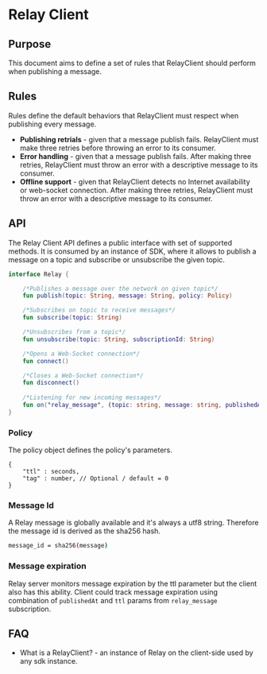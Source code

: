 # Relay Client

## Purpose

This document aims to define a set of rules that RelayClient should perform when publishing a message.

## Rules

Rules define the default behaviors that RelayClient must respect when publishing every message.

- **Publishing retrials** - given that a message publish fails. RelayClient must make three retries before throwing an error to its consumer.
- **Error handling** - given that a message publish fails. After making three retries, RelayClient must throw an error with a descriptive message to its consumer.
- **Offline support** - given that RelayClient detects no Internet availability or web-socket connection. After making three retries, RelayClient must throw an error with a descriptive message to its consumer.

## API

The Relay Client API defines a public interface with set of supported methods. It is consumed by an instance of SDK, where it allows to publish a message on a topic and subscribe or unsubscribe the given topic.

```kotlin
interface Relay {

    /*Publishes a message over the network on given topic*/
    fun publish(topic: String, message: String, policy: Policy)

    /*Subscribes on topic to receive messages*/
    fun subscribe(topic: String)

    /*Unsubscribes from a topic*/
    fun unsubscribe(topic: String, subscriptionId: String)

    /*Opens a Web-Socket connection*/
    fun connect()

    /*Closes a Web-Socket connection*/
    fun disconnect()
    
    /*Listening for new incoming messages*/
    fun on("relay_message", (topic: string, message: string, publishedAt: Int64, receivedAt: Int64, ttl: Int64) => {})
}
```

### Policy

The policy object defines the policy's parameters.

```jsonc
{
    "ttl" : seconds,
    "tag" : number, // Optional / default = 0
}
```

### Message Id

A Relay message is globally available and it's always a utf8 string. Therefore the message id is derived as the sha256 hash.

```sh
message_id = sha256(message)
```


### Message expiration

Relay server monitors message expiration by the ttl parameter but the client also has this ability. Client could track message expiration using combination of `publishedAt` and `ttl` params from `relay_message` subscription. 

## FAQ

- What is a RelayClient? - an instance of Relay on the client-side used by any sdk instance.
